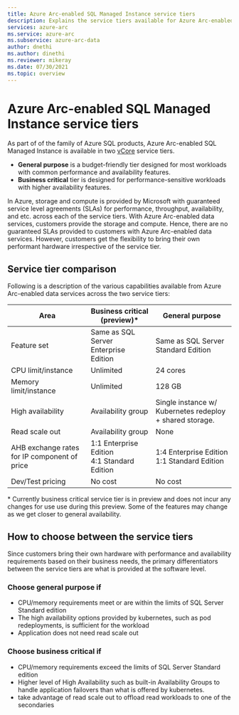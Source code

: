 ```yaml
---
title: Azure Arc-enabled SQL Managed Instance service tiers
description: Explains the service tiers available for Azure Arc-enabled SQL Managed Instance deployments. 
services: azure-arc
ms.service: azure-arc
ms.subservice: azure-arc-data
author: dnethi
ms.author: dinethi
ms.reviewer: mikeray
ms.date: 07/30/2021
ms.topic: overview
---
```


# Azure Arc-enabled SQL Managed Instance service tiers

As part of of the family of Azure SQL products, Azure Arc-enabled SQL Managed Instance is available in two [vCore](../../azure-sql/database/service-tiers-vcore.md) service tiers.

- **General purpose** is a budget-friendly tier designed for most workloads with common performance and availability features.
- **Business critical** tier is designed for performance-sensitive workloads with higher availability features.

In Azure, storage and compute is provided by Microsoft with guaranteed service level agreements (SLAs) for performance, throughput, availability, and etc. across each of the service tiers. With Azure Arc-enabled data services, customers provide the storage and compute. Hence, there are no guaranteed SLAs provided to customers with Azure Arc-enabled data services. However, customers get the flexibility to bring their own performant hardware irrespective of the service tier. 

## Service tier comparison

Following is a description of the various capabilities available from Azure Arc-enabled data services across the two service tiers:


Area | Business critical (preview)* | General purpose
----------|-----------------|------------------
Feature set | Same as SQL Server Enterprise Edition | Same as SQL Server Standard Edition
CPU limit/instance | Unlimited  | 24 cores
Memory limit/instance | Unlimited | 128 GB
High availability | Availability group | Single instance w/ Kubernetes redeploy + shared storage.
Read scale out | Availability group | None
AHB exchange rates for IP component of price | 1:1 Enterprise Edition <br> 4:1 Standard Edition | 1:4 Enterprise Edition​ <br> 1:1 Standard Edition 
Dev/Test pricing | No cost | No cost

\* Currently business critical service tier is in preview and does not incur any changes for use use during this preview. Some of the features may change as we get closer to general availability.

## How to choose between the service tiers

Since customers bring their own hardware with performance and availability requirements based on their business needs, the primary differentiators between the service tiers are what is provided at the software level. 

### Choose general purpose if

- CPU/memory requirements meet or are within the limits of SQL Server Standard edition 
- The high availability options provided by kubernetes, such as pod redeployments, is sufficient for the workload
- Application does not need read scale out

### Choose business critical if

- CPU/memory requirements exceed the limits of SQL Server Standard edition 
- Higher level of High Availability such as built-in Availability Groups to handle application failovers than what is offered by kubernetes. 
- take advantage of read scale out to offload read workloads to one of the secondaries